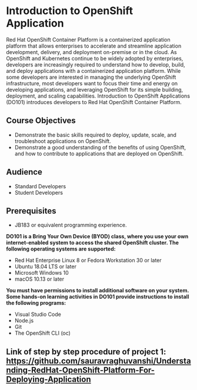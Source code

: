 # Introduction to OpenShift Application
Red Hat OpenShift Container Platform is a containerized application platform that allows enterprises to accelerate and streamline application development, delivery, and deployment on-premise or in the cloud. As OpenShift and Kubernetes continue to be widely adopted by enterprises, developers are increasingly required to understand how to develop, build, and deploy applications with a containerized application platform. While some developers are interested in managing the underlying OpenShift infrastructure, most developers want to focus their time and energy on developing applications, and leveraging OpenShift for its simple building, deployment, and scaling capabilities.
Introduction to OpenShift Applications (DO101) introduces developers to Red Hat OpenShift Container Platform.

## Course Objectives

* Demonstrate the basic skills required to deploy, update, scale, and troubleshoot applications on OpenShift.
* Demonstrate a good understanding of the benefits of using OpenShift, and how to contribute to applications that are deployed on OpenShift.

## Audience
* Standard Developers
* Student Developers

## Prerequisites
* JB183 or equivalent programming experience.

**DO101 is a Bring Your Own Device (BYOD) class, where you use your own internet-enabled system to access the shared OpenShift cluster. The following operating systems are supported:**

* Red Hat Enterprise Linux 8 or Fedora Workstation 30 or later
* Ubuntu 18.04 LTS or later
* Microsoft Windows 10
* macOS 10.13 or later

**You must have permissions to install additional software on your system. Some hands-on learning activities in DO101 provide instructions to install the following programs:**

* Visual Studio Code
* Node.js
* Git
* The OpenShift CLI (oc)

## Link of step by step  procedure of project 1: https://github.com/sauravraghuvanshi/Understanding-RedHat-OpenShift-Platform-For-Deploying-Application
